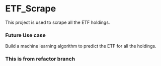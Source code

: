# ETF_Scrape

This project is used to scrape all the ETF holdings.

### Future Use case

Build a machine learning algorithm to predict the ETF for all the holdings.

### This is from refactor branch
